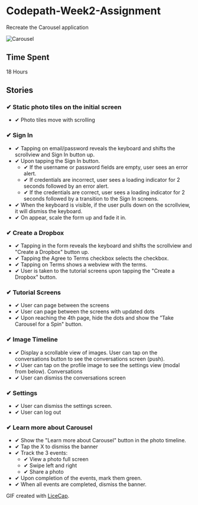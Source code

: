 # Codepath-Week2-Assignment
Recreate the Carousel application

![Carousel](https://github.com/jeremiespoken/Codepath-Week2-Assignment/raw/master/codepath-week2-assignment.gif)

## Time Spent 
18 Hours

## Stories
### ✔︎ Static photo tiles on the initial screen
- ✔︎ Photo tiles move with scrolling

### ✔︎ Sign In
- ✔︎ Tapping on email/password reveals the keyboard and shifts the scrollview and Sign In button up.
- ✔︎ Upon tapping the Sign In button.
	- ✔︎ If the username or password fields are empty, user sees an error alert.
	- ✔︎ If credentials are incorrect, user sees a loading indicator for 2 seconds followed by an error alert.
	- ✔︎ If the credentials are correct, user sees a loading indicator for 2 seconds followed by a transition to the Sign In screens.
- ✔︎ When the keyboard is visible, if the user pulls down on the scrollview, it will dismiss the keyboard.
- ✔︎ On appear, scale the form up and fade it in.

### ✔︎ Create a Dropbox
- ✔︎ Tapping in the form reveals the keyboard and shifts the scrollview and "Create a Dropbox" button up.
- ✔︎ Tapping the Agree to Terms checkbox selects the checkbox.
- ✔︎ Tapping on Terms shows a webview with the terms.
- ✔︎ User is taken to the tutorial screens upon tapping the "Create a Dropbox" button.

### ✔︎ Tutorial Screens
- ✔︎ User can page between the screens
- ✔︎ User can page between the screens with updated dots
- ✔︎ Upon reaching the 4th page, hide the dots and show the ”Take Carousel for a Spin" button.

### ✔︎ Image Timeline
- ✔︎ Display a scrollable view of images.
User can tap on the conversations button to see the conversations screen (push).
- ✔︎ User can tap on the profile image to see the settings view (modal from below).
Conversations
- ✔︎ User can dismiss the conversations screen

### ✔︎ Settings
- ✔︎ User can dismiss the settings screen.
- ✔︎ User can log out

### ✔︎ Learn more about Carousel
- ✔︎ Show the "Learn more about Carousel" button in the photo timeline.
- ✔︎ Tap the X to dismiss the banner
- ✔︎ Track the 3 events:
	- ✔︎ View a photo full screen
	- ✔︎ Swipe left and right
	- ✔︎ Share a photo
- ✔︎ Upon completion of the events, mark them green.
- ✔︎ When all events are completed, dismiss the banner.


GIF created with [LiceCap](http://www.cockos.com/licecap/).

